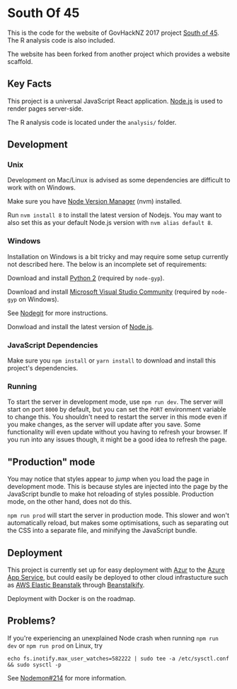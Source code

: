 # South Of 45

This is the code for the website of GovHackNZ 2017 project [South of 45](http://south-of-45.azurewebsites.net/). The R analysis code is also included.

The website has been forked from another project which provides a website scaffold.

## Key Facts

This project is a universal JavaScript React application. [Node.js](https://nodejs.org/) is used to render pages server-side.

The R analysis code is located under the `analysis/` folder.

## Development

### Unix

Development on Mac/Linux is advised as some dependencies are difficult to work with on Windows.

Make sure you have [Node Version Manager](https://github.com/creationix/nvm) (nvm) installed.

Run `nvm install 8` to install the latest version of Nodejs. You may want to also set this as your default Node.js version with `nvm alias default 8`.

### Windows

Installation on Windows is a bit tricky and may require some setup currently not described here. The below is an incomplete set of requirements:

Download and install [Python 2](https://www.python.org/) (required by `node-gyp`).

Download and install [Microsoft Visual Studio Community](https://www.visualstudio.com/products/visual-studio-community-vs) (required by `node-gyp` on Windows).

See [Nodegit](http://www.nodegit.org/guides/install/from-source/) for more instructions.

Donwload and install the latest version of [Node.js](https://nodejs.org).

### JavaScript Dependencies

Make sure you `npm install` or `yarn install` to download and install this project's dependencies.

### Running

To start the server in development mode, use `npm run dev`. The server will start on port `8000` by default, but you can set the `PORT` environment variable to change this. You shouldn't need to restart the server in this mode even if you make changes, as the server will update after you save. Some functionality will even update without you having to refresh your browser. If you run into any issues though, it might be a good idea to refresh the page.

## "Production" mode

You may notice that styles appear to _jump_ when you load the page in development mode. This is because styles are injected into the page by the JavaScript bundle to make hot reloading of styles possible. Production mode, on the other hand, does not do this.

`npm run prod` will start the server in production mode. This slower and won't automatically reload, but makes some optimisations, such as separating out the CSS into a separate file, and minifying the JavaScript bundle.

## Deployment

This project is currently set up for easy deployment with [Azur](https://www.npmjs.com/package/azur) to the [Azure App Service](https://azure.microsoft.com/services/app-service/), but could easily be deployed to other cloud infrastucture such as [AWS Elastic Beanstalk](https://aws.amazon.com/elasticbeanstalk/) through [Beanstalkify](https://github.com/liamqma/beanstalkify).

Deployment with Docker is on the roadmap.

## Problems?

If you're experiencing an unexplained Node crash when running `npm run dev` or `npm run prod` on Linux, try

`echo fs.inotify.max_user_watches=582222 | sudo tee -a /etc/sysctl.conf && sudo sysctl -p`

See [Nodemon#214](https://github.com/remy/nodemon/issues/214) for more information.
